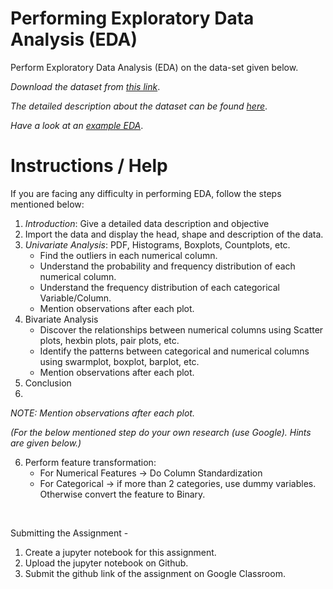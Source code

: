 # Performing Exploratory Data Analysis (EDA)

Perform Exploratory Data Analysis (EDA) on the data-set given below.

_Download the dataset from [this link](https://drive.google.com/file/d/1mV_ifvzzrlPWgdSzrwW5ZK-aF3S9tydZ/view?usp=sharing)_.

_The detailed description about the dataset can be found [here](https://docs.google.com/document/d/14d4n90nryAUgA-IdNSXJAFzmynn6WTT4XfS7N4tum7s/edit?usp=sharing)_.

_Have a look at an [example EDA](https://drive.google.com/drive/folders/1kyNGZtexuRYwdud_LbYkLs018YYrKKv_?usp=sharing)_.

# Instructions / Help

If you are facing any difficulty in performing EDA, follow the steps mentioned below:

  1. *Introduction*:  Give a detailed data description and objective
  2. Import the data and display the head, shape and description of the data.
  3. *Univariate Analysis*: PDF, Histograms, Boxplots, Countplots, etc.
      - Find the outliers in each numerical column.
      - Understand the probability and frequency distribution of each numerical column.
      - Understand the frequency distribution of each categorical Variable/Column.
      - Mention observations after each plot.
  4. Bivariate Analysis
      - Discover the relationships between numerical columns using Scatter plots,  hexbin plots, pair plots, etc.
      - Identify the patterns between categorical and numerical columns using swarmplot, boxplot, barplot, etc.
      - Mention observations after each plot.
  5. Conclusion
  6. 
_NOTE: Mention observations after each plot._
    
 _(For the below mentioned step do your own research (use Google). Hints are given below.)_

  6. Perform feature transformation:
      - For Numerical Features -> Do Column Standardization
      - For Categorical -> if more than 2 categories, use dummy variables. Otherwise convert the feature to Binary.

<br/>

Submitting the Assignment -

  1. Create a jupyter notebook for this assignment.
  2. Upload the jupyter notebook on Github.
  3. Submit the github link of the assignment on Google Classroom.
